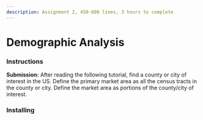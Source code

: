 ```yaml
---
description: Assignment 2, 450-600 lines, 3 hours to complete
---
```


# Demographic Analysis

### Instructions

**Submission:** After reading the following tutorial, find a county or city of interest in the US. Define the primary market area as all the census tracts in the county or city. Define the market area as portions of the county/city of interest.

### Installing
